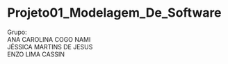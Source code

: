 # Projeto01_Modelagem_De_Software
Grupo:    
ANA CAROLINA COGO NAMI      
JÉSSICA MARTINS DE JESUS<br>
ENZO LIMA CASSIN
